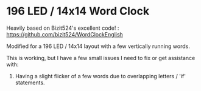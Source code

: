 # 196 LED / 14x14 Word Clock

Heavily based on Bizit524's excellent code! : https://github.com/bizit524/WordClockEnglish

Modified for a 196 LED / 14x14 layout with a few vertically running words.

This is working, but I have a few small issues I need to fix or get assistance with:

 1. Having a slight flicker of a few words due to overlapping letters / 'if' statements.


